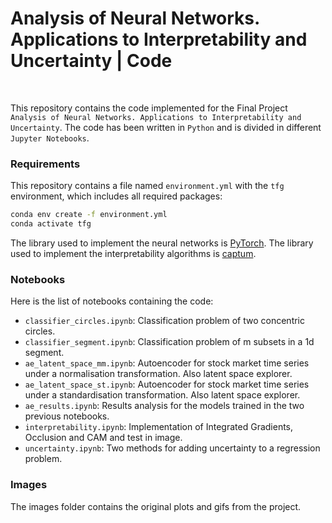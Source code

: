 # Analysis of Neural Networks. Applications to Interpretability and Uncertainty | Code
<br/>

This repository contains the code implemented for the Final Project ```Analysis of Neural Networks. Applications to Interpretability and Uncertainty```. The code has been written in ```Python``` and is divided in different ```Jupyter Notebooks```.

### Requirements
This repository contains a file named ```environment.yml``` with the ```tfg``` environment, which includes all required packages:
```bash
conda env create -f environment.yml
conda activate tfg
```
The library used to implement the neural networks is [PyTorch](https://github.com/pytorch/pytorch).
The library used to implement the interpretability algorithms is [captum](https://github.com/pytorch/captum).
### Notebooks
Here is the list of notebooks containing the code:
- ```classifier_circles.ipynb```: Classification problem of two concentric circles.
- ```classifier_segment.ipynb```: Classification problem of m subsets in a 1d segment.
- ```ae_latent_space_mm.ipynb```: Autoencoder for stock market time series under a normalisation transformation. Also latent space explorer.
- ```ae_latent_space_st.ipynb```: Autoencoder for stock market time series under a standardisation transformation. Also latent space explorer.
- ```ae_results.ipynb```: Results analysis for the models trained in the two previous notebooks.
- ```interpretability.ipynb```: Implementation of Integrated Gradients, Occlusion and CAM and test in image.
- ```uncertainty.ipynb```: Two methods for adding uncertainty to a regression problem.

### Images
The images folder contains the original plots and gifs from the project.
